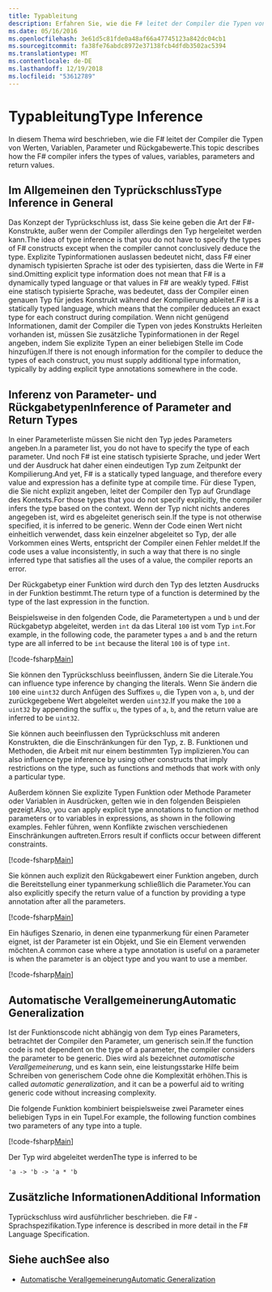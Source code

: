 ```yaml
---
title: Typableitung
description: Erfahren Sie, wie die F# leitet der Compiler die Typen von Werten, Variablen, Parameter und Rückgabewerte.
ms.date: 05/16/2016
ms.openlocfilehash: 3e61d5c81fde0a48af66a47745123a842dc04cb1
ms.sourcegitcommit: fa38fe76abdc8972e37138fcb4dfdb3502ac5394
ms.translationtype: MT
ms.contentlocale: de-DE
ms.lasthandoff: 12/19/2018
ms.locfileid: "53612789"
---
```

# <a name="type-inference"></a><span data-ttu-id="179ad-103">Typableitung</span><span class="sxs-lookup"><span data-stu-id="179ad-103">Type Inference</span></span>

<span data-ttu-id="179ad-104">In diesem Thema wird beschrieben, wie die F# leitet der Compiler die Typen von Werten, Variablen, Parameter und Rückgabewerte.</span><span class="sxs-lookup"><span data-stu-id="179ad-104">This topic describes how the F# compiler infers the types of values, variables, parameters and return values.</span></span>

## <a name="type-inference-in-general"></a><span data-ttu-id="179ad-105">Im Allgemeinen den Typrückschluss</span><span class="sxs-lookup"><span data-stu-id="179ad-105">Type Inference in General</span></span>

<span data-ttu-id="179ad-106">Das Konzept der Typrückschluss ist, dass Sie keine geben die Art der F#-Konstrukte, außer wenn der Compiler allerdings den Typ hergeleitet werden kann.</span><span class="sxs-lookup"><span data-stu-id="179ad-106">The idea of type inference is that you do not have to specify the types of F# constructs except when the compiler cannot conclusively deduce the type.</span></span> <span data-ttu-id="179ad-107">Explizite Typinformationen auslassen bedeutet nicht, dass F# einer dynamisch typisierten Sprache ist oder des typisierten, dass die Werte in F# sind.</span><span class="sxs-lookup"><span data-stu-id="179ad-107">Omitting explicit type information does not mean that F# is a dynamically typed language or that values in F# are weakly typed.</span></span> <span data-ttu-id="179ad-108">F#ist eine statisch typisierte Sprache, was bedeutet, dass der Compiler einen genauen Typ für jedes Konstrukt während der Kompilierung ableitet.</span><span class="sxs-lookup"><span data-stu-id="179ad-108">F# is a statically typed language, which means that the compiler deduces an exact type for each construct during compilation.</span></span> <span data-ttu-id="179ad-109">Wenn nicht genügend Informationen, damit der Compiler die Typen von jedes Konstrukts Herleiten vorhanden ist, müssen Sie zusätzliche Typinformationen in der Regel angeben, indem Sie explizite Typen an einer beliebigen Stelle im Code hinzufügen.</span><span class="sxs-lookup"><span data-stu-id="179ad-109">If there is not enough information for the compiler to deduce the types of each construct, you must supply additional type information, typically by adding explicit type annotations somewhere in the code.</span></span>

## <a name="inference-of-parameter-and-return-types"></a><span data-ttu-id="179ad-110">Inferenz von Parameter- und Rückgabetypen</span><span class="sxs-lookup"><span data-stu-id="179ad-110">Inference of Parameter and Return Types</span></span>

<span data-ttu-id="179ad-111">In einer Parameterliste müssen Sie nicht den Typ jedes Parameters angeben.</span><span class="sxs-lookup"><span data-stu-id="179ad-111">In a parameter list, you do not have to specify the type of each parameter.</span></span> <span data-ttu-id="179ad-112">Und noch F# ist eine statisch typisierte Sprache, und jeder Wert und der Ausdruck hat daher einen eindeutigen Typ zum Zeitpunkt der Kompilierung.</span><span class="sxs-lookup"><span data-stu-id="179ad-112">And yet, F# is a statically typed language, and therefore every value and expression has a definite type at compile time.</span></span> <span data-ttu-id="179ad-113">Für diese Typen, die Sie nicht explizit angeben, leitet der Compiler den Typ auf Grundlage des Kontexts.</span><span class="sxs-lookup"><span data-stu-id="179ad-113">For those types that you do not specify explicitly, the compiler infers the type based on the context.</span></span> <span data-ttu-id="179ad-114">Wenn der Typ nicht nichts anderes angegeben ist, wird es abgeleitet generisch sein.</span><span class="sxs-lookup"><span data-stu-id="179ad-114">If the type is not otherwise specified, it is inferred to be generic.</span></span> <span data-ttu-id="179ad-115">Wenn der Code einen Wert nicht einheitlich verwendet, dass kein einzelner abgeleitet so Typ, der alle Vorkommen eines Werts, entspricht der Compiler einen Fehler meldet.</span><span class="sxs-lookup"><span data-stu-id="179ad-115">If the code uses a value inconsistently, in such a way that there is no single inferred type that satisfies all the uses of a value, the compiler reports an error.</span></span>

<span data-ttu-id="179ad-116">Der Rückgabetyp einer Funktion wird durch den Typ des letzten Ausdrucks in der Funktion bestimmt.</span><span class="sxs-lookup"><span data-stu-id="179ad-116">The return type of a function is determined by the type of the last expression in the function.</span></span>

<span data-ttu-id="179ad-117">Beispielsweise in den folgenden Code, die Parametertypen `a` und `b` und der Rückgabetyp abgeleitet, werden `int` da das Literal `100` ist vom Typ `int`.</span><span class="sxs-lookup"><span data-stu-id="179ad-117">For example, in the following code, the parameter types `a` and `b` and the return type are all inferred to be `int` because the literal `100` is of type `int`.</span></span>

[!code-fsharp[Main](../../../samples/snippets/fsharp/lang-ref-3/snippet301.fs)]

<span data-ttu-id="179ad-118">Sie können den Typrückschluss beeinflussen, ändern Sie die Literale.</span><span class="sxs-lookup"><span data-stu-id="179ad-118">You can influence type inference by changing the literals.</span></span> <span data-ttu-id="179ad-119">Wenn Sie ändern die `100` eine `uint32` durch Anfügen des Suffixes `u`, die Typen von `a`, `b`, und der zurückgegebene Wert abgeleitet werden `uint32`.</span><span class="sxs-lookup"><span data-stu-id="179ad-119">If you make the `100` a `uint32` by appending the suffix `u`, the types of `a`, `b`, and the return value are inferred to be `uint32`.</span></span>

<span data-ttu-id="179ad-120">Sie können auch beeinflussen den Typrückschluss mit anderen Konstrukten, die die Einschränkungen für den Typ, z. B. Funktionen und Methoden, die Arbeit mit nur einem bestimmten Typ implizieren.</span><span class="sxs-lookup"><span data-stu-id="179ad-120">You can also influence type inference by using other constructs that imply restrictions on the type, such as functions and methods that work with only a particular type.</span></span>

<span data-ttu-id="179ad-121">Außerdem können Sie explizite Typen Funktion oder Methode Parameter oder Variablen in Ausdrücken, gelten wie in den folgenden Beispielen gezeigt.</span><span class="sxs-lookup"><span data-stu-id="179ad-121">Also, you can apply explicit type annotations to function or method parameters or to variables in expressions, as shown in the following examples.</span></span> <span data-ttu-id="179ad-122">Fehler führen, wenn Konflikte zwischen verschiedenen Einschränkungen auftreten.</span><span class="sxs-lookup"><span data-stu-id="179ad-122">Errors result if conflicts occur between different constraints.</span></span>

[!code-fsharp[Main](../../../samples/snippets/fsharp/lang-ref-3/snippet302.fs)]

<span data-ttu-id="179ad-123">Sie können auch explizit den Rückgabewert einer Funktion angeben, durch die Bereitstellung einer typanmerkung schließlich die Parameter.</span><span class="sxs-lookup"><span data-stu-id="179ad-123">You can also explicitly specify the return value of a function by providing a type annotation after all the parameters.</span></span>

[!code-fsharp[Main](../../../samples/snippets/fsharp/lang-ref-3/snippet303.fs)]

<span data-ttu-id="179ad-124">Ein häufiges Szenario, in denen eine typanmerkung für einen Parameter eignet, ist der Parameter ist ein Objekt, und Sie ein Element verwenden möchten.</span><span class="sxs-lookup"><span data-stu-id="179ad-124">A common case where a type annotation is useful on a parameter is when the parameter is an object type and you want to use a member.</span></span>

[!code-fsharp[Main](../../../samples/snippets/fsharp/lang-ref-3/snippet304.fs)]

## <a name="automatic-generalization"></a><span data-ttu-id="179ad-125">Automatische Verallgemeinerung</span><span class="sxs-lookup"><span data-stu-id="179ad-125">Automatic Generalization</span></span>

<span data-ttu-id="179ad-126">Ist der Funktionscode nicht abhängig von dem Typ eines Parameters, betrachtet der Compiler den Parameter, um generisch sein.</span><span class="sxs-lookup"><span data-stu-id="179ad-126">If the function code is not dependent on the type of a parameter, the compiler considers the parameter to be generic.</span></span> <span data-ttu-id="179ad-127">Dies wird als bezeichnet *automatische Verallgemeinerung*, und es kann sein, eine leistungsstarke Hilfe beim Schreiben von generischem Code ohne die Komplexität erhöhen.</span><span class="sxs-lookup"><span data-stu-id="179ad-127">This is called *automatic generalization*, and it can be a powerful aid to writing generic code without increasing complexity.</span></span>

<span data-ttu-id="179ad-128">Die folgende Funktion kombiniert beispielsweise zwei Parameter eines beliebigen Typs in ein Tupel.</span><span class="sxs-lookup"><span data-stu-id="179ad-128">For example, the following function combines two parameters of any type into a tuple.</span></span>

[!code-fsharp[Main](../../../samples/snippets/fsharp/lang-ref-3/snippet305.fs)]

<span data-ttu-id="179ad-129">Der Typ wird abgeleitet werden</span><span class="sxs-lookup"><span data-stu-id="179ad-129">The type is inferred to be</span></span>

```fsharp
'a -> 'b -> 'a * 'b
```

## <a name="additional-information"></a><span data-ttu-id="179ad-130">Zusätzliche Informationen</span><span class="sxs-lookup"><span data-stu-id="179ad-130">Additional Information</span></span>

<span data-ttu-id="179ad-131">Typrückschluss wird ausführlicher beschrieben. die F# -Sprachspezifikation.</span><span class="sxs-lookup"><span data-stu-id="179ad-131">Type inference is described in more detail in the F# Language Specification.</span></span>

## <a name="see-also"></a><span data-ttu-id="179ad-132">Siehe auch</span><span class="sxs-lookup"><span data-stu-id="179ad-132">See also</span></span>

- [<span data-ttu-id="179ad-133">Automatische Verallgemeinerung</span><span class="sxs-lookup"><span data-stu-id="179ad-133">Automatic Generalization</span></span>](generics/automatic-generalization.md)